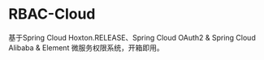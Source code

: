 # RBAC-Cloud
基于Spring Cloud Hoxton.RELEASE、Spring Cloud OAuth2 &amp; Spring Cloud Alibaba &amp; Element 微服务权限系统，开箱即用。
